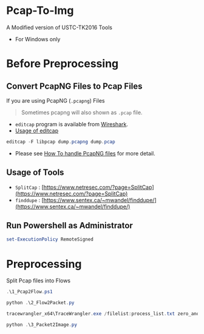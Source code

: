 # Pcap-To-Img
A Modified version of USTC-TK2016 Tools
* For Windows only

# Before Preprocessing

## Convert PcapNG Files to Pcap Files
If you are using PcapNG (`.pcapng`) Files 
> Sometimes pcapng will also shown as `.pcap` file.

* `editcap` program is available from [Wireshark](https://www.wireshark.org/).
* [Usage of editcap](https://www.wireshark.org/docs/man-pages/editcap.html)

```powershell
editcap -F libpcap dump.pcapng dump.pcap
```

* Please see [How To handle PcapNG files](https://www.netresec.com/?page=Blog&month=2012-12&post=HowTo-handle-PcapNG-files) for more detail.


## Usage of Tools

* `SplitCap` : [https://www.netresec.com/?page=SplitCap](https://www.netresec.com/?page=SplitCap)
* `finddupe` : [https://www.sentex.ca/~mwandel/finddupe/](https://www.sentex.ca/~mwandel/finddupe/)


## Run Powershell as Administrator

```Powershell
set-ExecutionPolicy RemoteSigned
```

# Preprocessing

Split Pcap files into Flows
```Powershell
.\1_Pcap2Flow.ps1
```

```Powershell
python .\2_Flow2Packet.py
```

```Powershell
tracewrangler_x64\TraceWrangler.exe /filelist:process_list.txt zero_anon_v1.task /autorun /exit
```

```Powershell
python .\3_Packet2Image.py
```